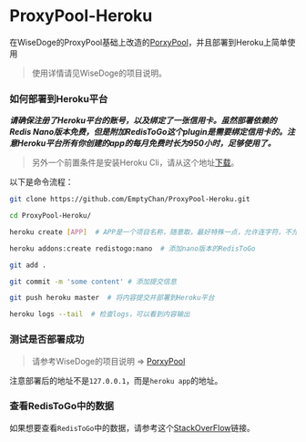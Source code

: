 # ProxyPool-Heroku

在WiseDoge的ProxyPool基础上改造的[PorxyPool](https://github.com/WiseDoge/ProxyPool)，并且部署到Heroku上简单使用

> 使用详情请见WiseDoge的项目说明。

### 如何部署到Heroku平台

***请确保注册了Heroku平台的账号，以及绑定了一张信用卡。虽然部署依赖的Redis Nano版本免费，但是附加RedisToGo这个plugin是需要绑定信用卡的。注意Heroku平台所有你创建的app的每月免费时长为950小时，足够使用了。***

> 另外一个前置条件是安装Heroku Cli，请从这个地址[下载](https://devcenter.heroku.com/articles/heroku-cli#download-and-install)。

以下是命令流程：

``` bash
git clone https://github.com/EmptyChan/ProxyPool-Heroku.git

cd ProxyPool-Heroku/

heroku create [APP]  # APP是一个项目名称，随意取，最好特殊一点，允许连字符，不允许下划线

heroku addons:create redistogo:nano  # 添加nano版本的RedisToGo

git add .

git commit -m 'some content' # 添加提交信息

git push heroku master  # 将内容提交并部署到Heroku平台

heroku logs --tail  # 检查logs，可以看到内容输出
```

### 测试是否部署成功

> 请参考WiseDoge的项目说明 => [PorxyPool](https://github.com/WiseDoge/ProxyPool)

注意部署后的地址不是```127.0.0.1```，而是```heroku app```的地址。

### 查看RedisToGo中的数据

如果想要查看```RedisToGo```中的数据，请参考这个[StackOverFlow](https://stackoverflow.com/questions/17846371/how-to-connect-to-redistogo-how-to-see-the-data)链接。
